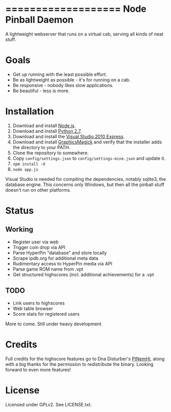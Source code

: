 ===================
Node Pinball Daemon
===================

A lightweight webserver that runs on a virtual cab, serving all kinds of neat
stuff.

Goals
=====
* Get up running with the least possible effort.
* Be as lightweight as possible - it's for running on a cab.
* Be responsive - nobody likes slow applications.
* Be beautiful - less is more.

Installation
============

1. Download and install [Node.js](http://nodejs.org/).
2. Download and install [Python 2.7](http://www.python.org/download/releases/2.7.3/).
3. Download and install the [Visual Studio 2010 Express](http://go.microsoft.com/?linkid=9709949).
4. Download and install [GraphicsMagick](http://www.graphicsmagick.org/download.html) and verify that the installer adds the directory to your PATH.
5. Clone the repository to somewhere.
6. Copy `config/settings.json` to `config/settings-mine.json` and update it.
7. `npm install -d`
8. `node app.js`

Visual Studio is needed for compiling the dependencies, notably sqlite3, the
database engine. This concerns only Windows, but then all the pinball stuff
doesn't run on other platforms.

Status
======

Working
-------

* Register user via web
* Trigger coin drop via API
* Parse HyperPin "database" and store locally
* Scrape ipdb.org for additional meta data
* Rudimentary access to HyperPin media via API
* Parse game ROM name from .vpt
* Get structured highscores (incl. additional achievements) for a .vpt

TODO
----

* Link users to highscores
* Web table browser
* Score stats for registered users

More to come. Still under heavy development.

Credits
=======

Full credits for the highscore features go to Dna Disturber's [PINemHi](http://www.pinemhi.com/),
along with a big thanks for the permission to redistribute the binary. Looking
forward to even more features!


License
=======

Licensed under GPLv2. See LICENSE.txt.

